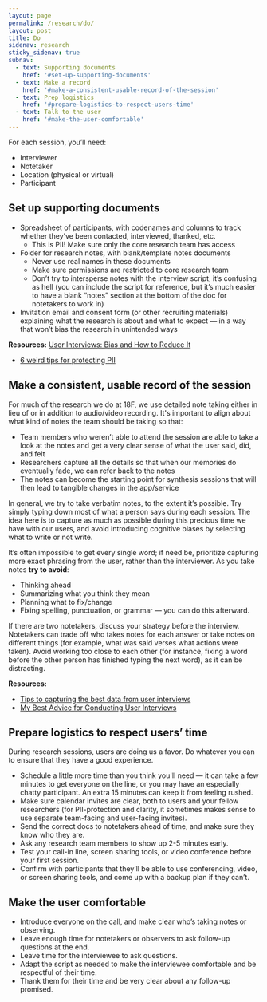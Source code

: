 ```yaml
---
layout: page
permalink: /research/do/
layout: post
title: Do
sidenav: research
sticky_sidenav: true
subnav:
  - text: Supporting documents
    href: '#set-up-supporting-documents'
  - text: Make a record
    href: '#make-a-consistent-usable-record-of-the-session'
  - text: Prep logistics
    href: '#prepare-logistics-to-respect-users-time'
  - text: Talk to the user
    href: '#make-the-user-comfortable'
---
```


For each session, you’ll need:

- Interviewer
- Notetaker
- Location (physical or virtual)
- Participant


## Set up supporting documents

- Spreadsheet of participants, with codenames and columns to track whether they’ve been contacted, interviewed, thanked, etc.
    - This is PII! Make sure only the core research team has access
- Folder for research notes, with blank/template notes documents
    - Never use real names in these documents
    - Make sure permissions are restricted to core research team
    - Don’t try to intersperse notes with the interview script, it’s confusing as hell (you can include the script for reference, but it’s much easier to have a blank “notes” section at the bottom of the doc for notetakers to work in)
- Invitation email and consent form (or other recruiting materials) explaining what the research is about and what to expect — in a way that won’t bias the research in unintended ways

**Resources:**
 [User Interviews: Bias and How to Reduce It](https://www.juliemyoung.com/blog/2016/12/15/user-interviews-bias-and-how-to-reduce-it)
 - [6 weird tips for protecting PII](https://docs.google.com/presentation/d/1MM6tNlFc-Iwgw_cCUw_0KS8oQMS-FEN7sYftPQLmLAg/edit#slide=id.p)

## Make a consistent, usable record of the session

For much of the research we do at 18F, we use detailed note taking either in lieu of or in addition to audio/video recording. It's important to align about what kind of notes the team should be taking so that:

- Team members who weren’t able to attend the session are able to take a look at the notes and get a very clear sense of what the user said, did, and felt
- Researchers capture all the details so that when our memories do eventually fade, we can refer back to the notes
- The notes can become the starting point for synthesis sessions that will then lead to tangible changes in the app/service

In general, we try to take verbatim notes, to the extent it’s possible. Try simply typing down most of what a person says during each session. The idea here is to capture as much as possible during this precious time we have with our users, and avoid introducing cognitive biases by selecting what to write or not write.

It’s often impossible to get every single word; if need be, prioritize capturing more exact phrasing from the user, rather than the interviewer. As you take notes **try to avoid**:

- Thinking ahead
- Summarizing what you think they mean
- Planning what to fix/change
- Fixing spelling, punctuation, or grammar — you can do this afterward.

If there are two notetakers, discuss your strategy before the interview. Notetakers can trade off who takes notes for each answer or take notes on different things (for example, what was said verses what actions were taken). Avoid working too close to each other (for instance, fixing a word before the other person has finished typing the next word), as it can be distracting.

**Resources:**

- [Tips to capturing the best data from user interviews](https://18f.gsa.gov/2016/02/09/tips-for-capturing-the-best-data-from-user-interviews/)
- [My Best Advice for Conducting User Interviews](https://whitneyhess.com/blog/2010/07/07/my-best-advice-for-conducting-user-interviews/)



## Prepare logistics to respect users’ time

During research sessions, users are doing us a favor. Do whatever you can to ensure that they have a good experience.

- Schedule a little more time than you think you'll need — it can take a few minutes to get everyone on the line, or you may have an especially chatty participant. An extra 15 minutes can keep it from feeling rushed.
- Make sure calendar invites are clear, both to users and your fellow researchers (for PII-protection and clarity, it sometimes makes sense to use separate team-facing and user-facing invites).
- Send the correct docs to notetakers ahead of time, and make sure they know who they are.
- Ask any research team members to show up 2-5 minutes early.
- Test your call-in line, screen sharing tools, or video conference before your first session.
- Confirm with participants that they’ll be able to use conferencing, video, or screen sharing tools, and come up with a backup plan if they can’t.

## Make the user comfortable

- Introduce everyone on the call, and make clear who’s taking notes or observing.
- Leave enough time for notetakers or observers to ask follow-up questions at the end.
- Leave time for the interviewee to ask questions.
- Adapt the script as needed to make the interviewee comfortable and be respectful of their time.
- Thank them for their time and be very clear about any follow-up promised.
